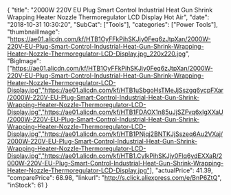 {
	"title": "2000W 220V EU Plug Smart Control  Industrial Heat Gun Shrink Wrapping Heater Nozzle Thermoregulator LCD Display Hot Air",
	"date": "2018-10-31 10:30:20",
	"SubCat": ["Tools"],
	"categories": ["Power Tools"],
	"thumbnailImage": "https://ae01.alicdn.com/kf/HTB1OyFFkPihSKJjy0Feq6zJtpXan/2000W-220V-EU-Plug-Smart-Control-Industrial-Heat-Gun-Shrink-Wrapping-Heater-Nozzle-Thermoregulator-LCD-Display.jpg_220x220.jpg",
	"BigImage": ["https://ae01.alicdn.com/kf/HTB1OyFFkPihSKJjy0Feq6zJtpXan/2000W-220V-EU-Plug-Smart-Control-Industrial-Heat-Gun-Shrink-Wrapping-Heater-Nozzle-Thermoregulator-LCD-Display.jpg","https://ae01.alicdn.com/kf/HTB1uSbgoHsTMeJjSszgq6ycpFXar/2000W-220V-EU-Plug-Smart-Control-Industrial-Heat-Gun-Shrink-Wrapping-Heater-Nozzle-Thermoregulator-LCD-Display.jpg","https://ae01.alicdn.com/kf/HTB1FDAOX1n85uJjSZFvq6xIgXXaU/2000W-220V-EU-Plug-Smart-Control-Industrial-Heat-Gun-Shrink-Wrapping-Heater-Nozzle-Thermoregulator-LCD-Display.jpg","https://ae01.alicdn.com/kf/HTB1PNjqj2BNTKJjSszeq6Au2VXaj/2000W-220V-EU-Plug-Smart-Control-Industrial-Heat-Gun-Shrink-Wrapping-Heater-Nozzle-Thermoregulator-LCD-Display.jpg","https://ae01.alicdn.com/kf/HTB1.CylkPihSKJjy0Flq6ydEXXaR/2000W-220V-EU-Plug-Smart-Control-Industrial-Heat-Gun-Shrink-Wrapping-Heater-Nozzle-Thermoregulator-LCD-Display.jpg"],
	"actualPrice": 41.39,
	"comparePrice": 68.98,
	"linkurl": "http://s.click.aliexpress.com/e/BnP6ZtQ",
	"inStock": 61
}
